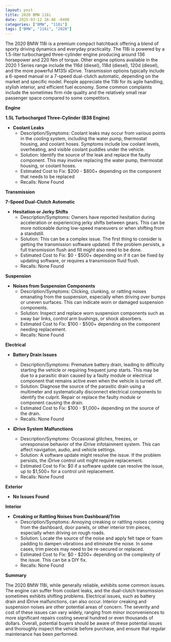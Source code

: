 ```yaml
---
layout: post
title: 2020 BMW 118i
date: 2025-03-12 16:48 -0400
categories: ["BMW", "118i"]
tags: ["BMW", "118i", "2020"]
---
```

The 2020 BMW 118i is a premium compact hatchback offering a blend of sporty driving dynamics and everyday practicality. The 118i is powered by a 1.5-liter turbocharged three-cylinder engine producing around 136 horsepower and 220 Nm of torque. Other engine options available in the 2020 1 Series range include the 116d (diesel), 118d (diesel), 120d (diesel), and the more powerful M135i xDrive. Transmission options typically include a 6-speed manual or a 7-speed dual-clutch automatic, depending on the market and specific model. People appreciate the 118i for its agile handling, stylish interior, and efficient fuel economy. Some common complaints include the sometimes firm ride quality and the relatively small rear passenger space compared to some competitors.

**Engine**

**1.5L Turbocharged Three-Cylinder (B38 Engine)**

*   **Coolant Leaks**
    *   Description/Symptoms: Coolant leaks may occur from various points in the cooling system, including the water pump, thermostat housing, and coolant hoses. Symptoms include low coolant levels, overheating, and visible coolant puddles under the vehicle.
    *   Solution: Identify the source of the leak and replace the faulty component. This may involve replacing the water pump, thermostat housing, or coolant hoses.
    *   Estimated Cost to Fix: $200 - $800+ depending on the component that needs to be replaced
    *   Recalls: None Found

**Transmission**

**7-Speed Dual-Clutch Automatic**

*   **Hesitation or Jerky Shifts**
    *   Description/Symptoms: Owners have reported hesitation during acceleration or experiencing jerky shifts between gears. This can be more noticeable during low-speed maneuvers or when shifting from a standstill.
    *   Solution: This can be a complex issue. The first thing to consider is getting the transmission software updated. If the problem persists, a full transmission flush and fill might also need to be done.
    *   Estimated Cost to Fix: $0 - $500+ depending on if it can be fixed by updating software, or requires a transmission fluid flush.
    *   Recalls: None Found

**Suspension**

*   **Noises from Suspension Components**
    *   Description/Symptoms: Clicking, clunking, or rattling noises emanating from the suspension, especially when driving over bumps or uneven surfaces. This can indicate worn or damaged suspension components.
    *   Solution: Inspect and replace worn suspension components such as sway bar links, control arm bushings, or shock absorbers.
    *   Estimated Cost to Fix: $100 - $500+ depending on the component needing replacement.
    *   Recalls: None Found

**Electrical**

*   **Battery Drain Issues**
    *   Description/Symptoms: Premature battery drain, leading to difficulty starting the vehicle or requiring frequent jump starts. This may be due to a parasitic drain caused by a faulty module or electrical component that remains active even when the vehicle is turned off.
    *   Solution: Diagnose the source of the parasitic drain using a multimeter and systematically disconnect electrical components to identify the culprit. Repair or replace the faulty module or component causing the drain.
    *   Estimated Cost to Fix: $100 - $1,000+ depending on the source of the drain.
    *   Recalls: None Found

*   **iDrive System Malfunctions**
    *   Description/Symptoms: Occasional glitches, freezes, or unresponsive behavior of the iDrive infotainment system. This can affect navigation, audio, and vehicle settings.
    *   Solution: A software update might resolve the issue. If the problem persists, the iDrive control unit might require replacement.
    *   Estimated Cost to Fix: $0 if a software update can resolve the issue, up to $1,500+ for a control unit replacement.
    *   Recalls: None Found

**Exterior**

*   **No Issues Found**

**Interior**

*   **Creaking or Rattling Noises from Dashboard/Trim**
    *   Description/Symptoms: Annoying creaking or rattling noises coming from the dashboard, door panels, or other interior trim pieces, especially when driving on rough roads.
    *   Solution: Locate the source of the noise and apply felt tape or foam padding to dampen vibrations and eliminate the noise. In some cases, trim pieces may need to be re-secured or replaced.
    *   Estimated Cost to Fix: $0 - $200+ depending on the complexity of the issue. This can be a DIY fix.
    *   Recalls: None Found

**Summary**

The 2020 BMW 118i, while generally reliable, exhibits some common issues. The engine can suffer from coolant leaks, and the dual-clutch transmission sometimes exhibits shifting problems. Electrical issues, such as battery drain and iDrive malfunctions, can also occur. Interior creaking and suspension noises are other potential areas of concern. The severity and cost of these issues can vary widely, ranging from minor inconveniences to more significant repairs costing several hundred or even thousands of dollars. Overall, potential buyers should be aware of these potential issues and thoroughly inspect the vehicle before purchase, and ensure that regular maintenance has been performed.

